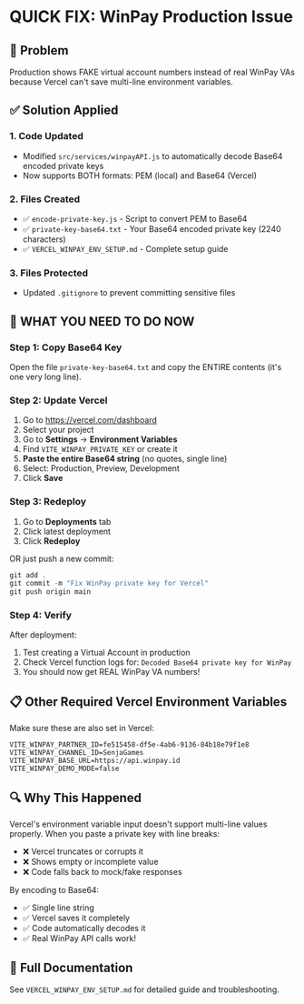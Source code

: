 # QUICK FIX: WinPay Production Issue

## 🔴 Problem
Production shows FAKE virtual account numbers instead of real WinPay VAs because Vercel can't save multi-line environment variables.

## ✅ Solution Applied

### 1. Code Updated
- Modified `src/services/winpayAPI.js` to automatically decode Base64 encoded private keys
- Now supports BOTH formats: PEM (local) and Base64 (Vercel)

### 2. Files Created
- ✅ `encode-private-key.js` - Script to convert PEM to Base64
- ✅ `private-key-base64.txt` - Your Base64 encoded private key (2240 characters)
- ✅ `VERCEL_WINPAY_ENV_SETUP.md` - Complete setup guide

### 3. Files Protected
- Updated `.gitignore` to prevent committing sensitive files

## 🚀 WHAT YOU NEED TO DO NOW

### Step 1: Copy Base64 Key
Open the file `private-key-base64.txt` and copy the ENTIRE contents (it's one very long line).

### Step 2: Update Vercel
1. Go to https://vercel.com/dashboard
2. Select your project
3. Go to **Settings** → **Environment Variables**
4. Find `VITE_WINPAY_PRIVATE_KEY` or create it
5. **Paste the entire Base64 string** (no quotes, single line)
6. Select: Production, Preview, Development
7. Click **Save**

### Step 3: Redeploy
1. Go to **Deployments** tab
2. Click latest deployment
3. Click **Redeploy**

OR just push a new commit:
```powershell
git add .
git commit -m "Fix WinPay private key for Vercel"
git push origin main
```

### Step 4: Verify
After deployment:
1. Test creating a Virtual Account in production
2. Check Vercel function logs for: `Decoded Base64 private key for WinPay`
3. You should now get REAL WinPay VA numbers!

## 📋 Other Required Vercel Environment Variables

Make sure these are also set in Vercel:
```
VITE_WINPAY_PARTNER_ID=fe515458-df5e-4ab6-9136-84b18e79f1e8
VITE_WINPAY_CHANNEL_ID=SenjaGames
VITE_WINPAY_BASE_URL=https://api.winpay.id
VITE_WINPAY_DEMO_MODE=false
```

## 🔍 Why This Happened

Vercel's environment variable input doesn't support multi-line values properly. When you paste a private key with line breaks:
- ❌ Vercel truncates or corrupts it
- ❌ Shows empty or incomplete value
- ❌ Code falls back to mock/fake responses

By encoding to Base64:
- ✅ Single line string
- ✅ Vercel saves it completely
- ✅ Code automatically decodes it
- ✅ Real WinPay API calls work!

## 📖 Full Documentation

See `VERCEL_WINPAY_ENV_SETUP.md` for detailed guide and troubleshooting.
